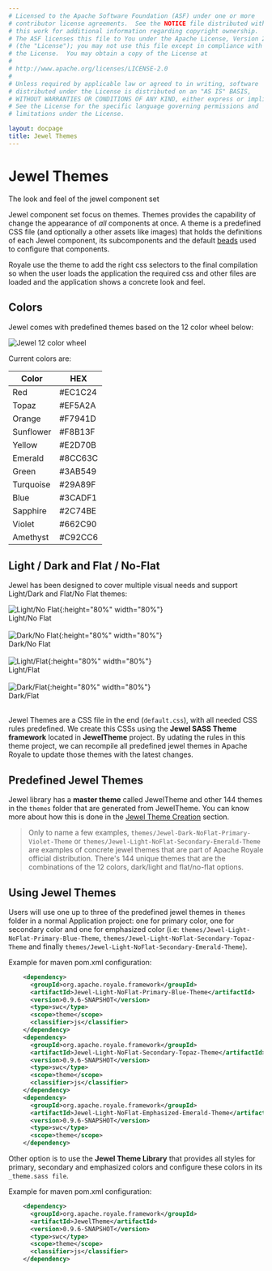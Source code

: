 ```yaml
---
# Licensed to the Apache Software Foundation (ASF) under one or more
# contributor license agreements.  See the NOTICE file distributed with
# this work for additional information regarding copyright ownership.
# The ASF licenses this file to You under the Apache License, Version 2.0
# (the "License"); you may not use this file except in compliance with
# the License.  You may obtain a copy of the License at
# 
# http://www.apache.org/licenses/LICENSE-2.0
# 
# Unless required by applicable law or agreed to in writing, software
# distributed under the License is distributed on an "AS IS" BASIS,
# WITHOUT WARRANTIES OR CONDITIONS OF ANY KIND, either express or implied.
# See the License for the specific language governing permissions and
# limitations under the License.

layout: docpage
title: Jewel Themes
---
```


# Jewel Themes

The look and feel of the jewel component set

Jewel component set focus on themes. Themes provides the capability of change the appearance of _all_ components at once. 
A theme is a predefined CSS file (and optionally a other assets like images) that holds the definitions of each Jewel component, its subcomponents and the default [beads](welcome/features/strands-and-beads.html) used to configure that components. 

Royale use the theme to add the right css selectors to the final compilation so when the user loads the application the required css and other files are loaded and the application shows a concrete look and feel.

## Colors

Jewel comes with predefined themes based on the 12 color wheel below:

![Jewel 12 color wheel](assets/images/apache-royale-jewel-12-color-wheel.jpeg)

Current colors are:

| Color     | HEX       |
| --------- | --------- |
| Red       | #EC1C24   |
| Topaz     | #EF5A2A   |
| Orange    | #F7941D   |
| Sunflower | #F8B13F   |
| Yellow    | #E2D70B   |
| Emerald   | #8CC63C   |
| Green     | #3AB549   |
| Turquoise | #29A89F   |
| Blue      | #3CADF1   |
| Sapphire  | #2C74BE   |
| Violet    | #662C90   |
| Amethyst  | #C92CC6   |

## Light / Dark and Flat / No-Flat

Jewel has been designed to cover multiple visual needs and support Light/Dark and Flat/No Flat themes:

![Light/No Flat](assets/images/apache-royale-jewel-light-noflat.jpeg){:height="80%" width="80%"}
<br>
Light/No Flat
<br><br>
![Dark/No Flat](assets/images/apache-royale-jewel-dark-noflat.jpeg){:height="80%" width="80%"}
<br>
Dark/No Flat
<br><br>
![Light/Flat](assets/images/apache-royale-jewel-light-flat.jpeg){:height="80%" width="80%"}
<br>
Light/Flat
<br><br>
![Dark/Flat](assets/images/apache-royale-jewel-dark-flat.jpeg){:height="80%" width="80%"}
<br>
Dark/Flat
<br><br>

Jewel Themes are a CSS file in the end (`default.css`), with all needed CSS rules predefined. We create this CSSs using the __Jewel SASS Theme framework__ located in __JewelTheme__ project. By udating the rules in this theme project, we can recompile all predefined jewel themes in Apache Royale to update those themes with the latest changes.

## Predefined Jewel Themes

Jewel library has a __master theme__ called JewelTheme and other 144 themes in the `themes` folder that are generated from JewelTheme. You can know more about how this is done in the [Jewel Theme Creation](component-sets/jewel/jewel-theme-creation.html) section.

> Only to name a few examples, `themes/Jewel-Dark-NoFlat-Primary-Violet-Theme` or `themes/Jewel-Light-NoFlat-Secondary-Emerald-Theme` are examples of concrete jewel themes that are part of Apache Royale official distribution. There's 144 unique themes that are the combinations of the 12 colors, dark/light and flat/no-flat options.

## Using Jewel Themes

Users will use one up to three of the predefined jewel themes in `themes` folder in a normal Application project: one for primary color, one for secondary color and one for emphasized color (i.e: `themes/Jewel-Light-NoFlat-Primary-Blue-Theme`, `themes/Jewel-Light-NoFlat-Secondary-Topaz-Theme` and finally `themes/Jewel-Light-NoFlat-Secondary-Emerald-Theme`).

Example for maven pom.xml configuration:

```xml
    <dependency>
      <groupId>org.apache.royale.framework</groupId>
      <artifactId>Jewel-Light-NoFlat-Primary-Blue-Theme</artifactId>
      <version>0.9.6-SNAPSHOT</version>
      <type>swc</type>
      <scope>theme</scope>
      <classifier>js</classifier>
    </dependency>
    <dependency>
      <groupId>org.apache.royale.framework</groupId>
      <artifactId>Jewel-Light-NoFlat-Secondary-Topaz-Theme</artifactId>
      <version>0.9.6-SNAPSHOT</version>
      <type>swc</type>
      <scope>theme</scope>
      <classifier>js</classifier>
    </dependency>
    <dependency>
      <groupId>org.apache.royale.framework</groupId>
      <artifactId>Jewel-Light-NoFlat-Emphasized-Emerald-Theme</artifactId>
      <version>0.9.6-SNAPSHOT</version>
      <type>swc</type>
      <scope>theme</scope>
    </dependency>
```

Other option is to use the __Jewel Theme Library__ that provides all styles for primary, secondary and emphasized colors and configure these colors in its `_theme.sass file`.

Example for maven pom.xml configuration:

```xml
    <dependency>
      <groupId>org.apache.royale.framework</groupId>
      <artifactId>JewelTheme</artifactId>
      <version>0.9.6-SNAPSHOT</version>
      <type>swc</type>
      <scope>theme</scope>
      <classifier>js</classifier>
    </dependency>
```